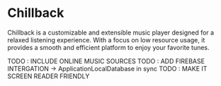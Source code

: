 # Chillback
 Chillback is a customizable and extensible music player designed for a relaxed listening experience. With a focus on low resource usage, it provides a smooth and efficient platform to enjoy your favorite tunes.


TODO : INCLUDE ONLINE MUSIC SOURCES
TODO : ADD FIREBASE INTERGATION -> ApplicationLocalDatabase in sync
TODO : MAKE IT SCREEN READER FRIENDLY
